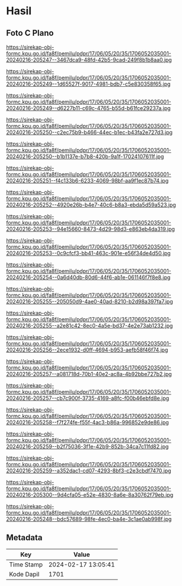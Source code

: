 # Hasil

## Foto C Plano

https://sirekap-obj-formc.kpu.go.id/fa8f/pemilu/pdpr/17/06/05/20/35/1706052035001-20240216-205247--3467dca9-48fd-42b5-9cad-249f8b1b8aa0.jpg

https://sirekap-obj-formc.kpu.go.id/fa8f/pemilu/pdpr/17/06/05/20/35/1706052035001-20240216-205249--1d65527f-9017-4981-bdb7-c5e830358f65.jpg

https://sirekap-obj-formc.kpu.go.id/fa8f/pemilu/pdpr/17/06/05/20/35/1706052035001-20240216-205249--d6227b11-c69c-4765-b55d-b61fce29237a.jpg

https://sirekap-obj-formc.kpu.go.id/fa8f/pemilu/pdpr/17/06/05/20/35/1706052035001-20240216-205250--c2ec75b9-b466-44ec-b1ec-b43fa2e727d3.jpg

https://sirekap-obj-formc.kpu.go.id/fa8f/pemilu/pdpr/17/06/05/20/35/1706052035001-20240216-205250--b1b1137e-b7b8-420b-9a1f-17024107611f.jpg

https://sirekap-obj-formc.kpu.go.id/fa8f/pemilu/pdpr/17/06/05/20/35/1706052035001-20240216-205251--f4c133b6-6233-4069-98bf-aa9f1ec87b74.jpg

https://sirekap-obj-formc.kpu.go.id/fa8f/pemilu/pdpr/17/06/05/20/35/1706052035001-20240216-205252--4920e26b-b4e7-40c6-b8a3-ebda5d59a523.jpg

https://sirekap-obj-formc.kpu.go.id/fa8f/pemilu/pdpr/17/06/05/20/35/1706052035001-20240216-205253--94e15660-8473-4d29-98d3-e863eb4da319.jpg

https://sirekap-obj-formc.kpu.go.id/fa8f/pemilu/pdpr/17/06/05/20/35/1706052035001-20240216-205253--0c9cfcf3-bb41-463c-901e-e56f34de4d50.jpg

https://sirekap-obj-formc.kpu.go.id/fa8f/pemilu/pdpr/17/06/05/20/35/1706052035001-20240216-205254--0a6d40db-80d6-44f6-ab1e-061146f7f8e8.jpg

https://sirekap-obj-formc.kpu.go.id/fa8f/pemilu/pdpr/17/06/05/20/35/1706052035001-20240216-205255--205050d9-4ae0-40ad-8210-b2d98a397fa7.jpg

https://sirekap-obj-formc.kpu.go.id/fa8f/pemilu/pdpr/17/06/05/20/35/1706052035001-20240216-205255--a2e81c42-8ec0-4a5e-bd37-4e2e73ab1232.jpg

https://sirekap-obj-formc.kpu.go.id/fa8f/pemilu/pdpr/17/06/05/20/35/1706052035001-20240216-205256--2ece1932-d0ff-4694-b953-aefb58f46f74.jpg

https://sirekap-obj-formc.kpu.go.id/fa8f/pemilu/pdpr/17/06/05/20/35/1706052035001-20240216-205257--a081718d-70b1-40e2-ac8a-4b92bbe727b2.jpg

https://sirekap-obj-formc.kpu.go.id/fa8f/pemilu/pdpr/17/06/05/20/35/1706052035001-20240216-205257--cb7c900f-3735-4169-a8fc-f00b46ebfd8e.jpg

https://sirekap-obj-formc.kpu.go.id/fa8f/pemilu/pdpr/17/06/05/20/35/1706052035001-20240216-205258--f7f274fe-f55f-4ac3-b86a-996852e9de86.jpg

https://sirekap-obj-formc.kpu.go.id/fa8f/pemilu/pdpr/17/06/05/20/35/1706052035001-20240216-205259--b2f75036-3f1e-42b9-852b-34ca7c11fd82.jpg

https://sirekap-obj-formc.kpu.go.id/fa8f/pemilu/pdpr/17/06/05/20/35/1706052035001-20240216-205259--a352dac1-cd07-4293-8bf3-c2e3cbdf7470.jpg

https://sirekap-obj-formc.kpu.go.id/fa8f/pemilu/pdpr/17/06/05/20/35/1706052035001-20240216-205300--9d4cfa05-e52e-4830-8a6e-8a30762f79eb.jpg

https://sirekap-obj-formc.kpu.go.id/fa8f/pemilu/pdpr/17/06/05/20/35/1706052035001-20240216-205248--bdc57689-98fe-4ec0-ba4e-3c1ae0ab998f.jpg


## Metadata

| Key        | Value               |
| ---------- | ------------------- |
| Time Stamp | 2024-02-17 13:05:41 |
| Kode Dapil | 1701                |



